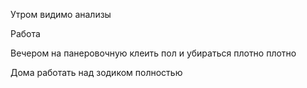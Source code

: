 Утром видимо анализы

Работа

Вечером на панеровочную клеить пол и убираться плотно плотно

Дома работать над зодиком полностью

